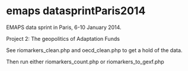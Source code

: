 emaps datasprintParis2014
=====

EMAPS data sprint in Paris, 6-10 January 2014.

Project 2: The geopolitics of Adaptation Funds

See riomarkers_clean.php and oecd_clean.php to get a hold of the data.

Then run either riomarkers_count.php or riomarkers_to_gexf.php
